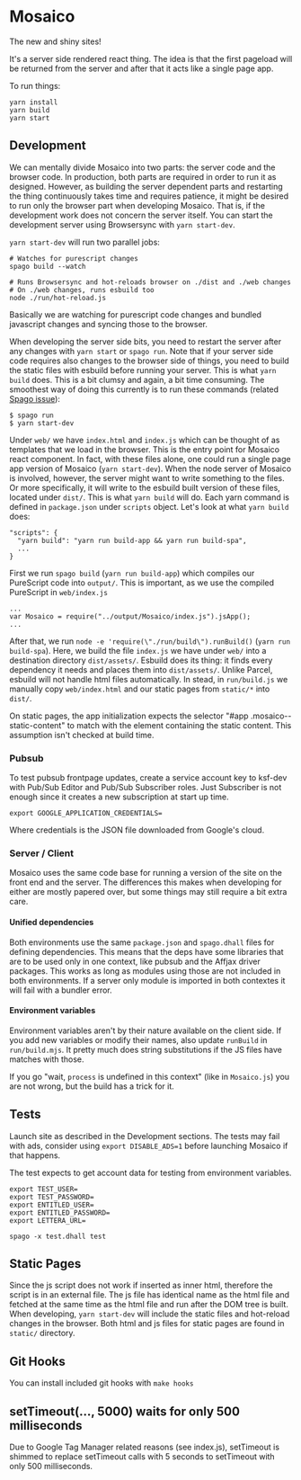 # Mosaico

The new and shiny sites!

It's a server side rendered react thing. The idea is that the first pageload will be returned from the server and after that it acts like a single page app.

To run things:
```
yarn install
yarn build
yarn start
```

## Development

We can mentally divide Mosaico into two parts: the server code and the browser code. In production, both parts are required in order to run it as designed. However, as building the server dependent parts and restarting the thing continuously takes time and requires patience, it might be desired to run only the browser part when developing Mosaico. That is, if the development work does not concern the server itself. You can start the development server using Browsersync with `yarn start-dev`.

`yarn start-dev` will run two parallel jobs:
```
# Watches for purescript changes
spago build --watch

# Runs Browsersync and hot-reloads browser on ./dist and ./web changes
# On ./web changes, runs esbuild too
node ./run/hot-reload.js
```
Basically we are watching for purescript code changes and bundled javascript changes and syncing those to the browser.

When developing the server side bits, you need to restart the server after any changes with `yarn start` or `spago run`. Note that if your server side code requires also changes to the browser side of things, you need to build the static files with esbuild before running your server. This is what `yarn build` does. This is a bit clumsy and again, a bit time consuming. The smoothest way of doing this currently is to run these commands (related [Spago issue](https://github.com/purescript/spago/issues/506)):
```
$ spago run
$ yarn start-dev
```


Under `web/` we have `index.html` and `index.js` which can be thought of as templates that we load in the browser. This is the entry point for Mosaico react component. In fact, with these files alone, one could run a single page app version of Mosaico (`yarn start-dev`). When the node server of Mosaico is involved, however, the server might want to write something to the files. Or more specifically, it will write to the esbuild built version of these files, located under `dist/`. This is what `yarn build` will do. Each yarn command is defined in `package.json` under `scripts` object. Let's look at what `yarn build` does:

```
"scripts": {
  "yarn build": "yarn run build-app && yarn run build-spa",
  ...
}
```

First we run `spago build` (`yarn run build-app`) which compiles our PureScript code into `output/`. This is important, as we use the compiled PureScript in `web/index.js`

```
...
var Mosaico = require("../output/Mosaico/index.js").jsApp();
...

```

After that, we run `node -e 'require(\"./run/build\").runBuild()` (`yarn run build-spa`). Here, we build the file `index.js` we have under `web/` into a destination directory `dist/assets/`. Esbuild does its thing: it finds every dependency it needs and places them into `dist/assets/`. Unlike Parcel, esbuild will not handle html files automatically. In stead, in `run/build.js` we manually copy `web/index.html` and our static pages from `static/*` into `dist/`.

On static pages, the app initialization expects the selector "#app .mosaico--static-content" to match with the element containing the static content.  This assumption isn't checked at build time.

### Pubsub

To test pubsub frontpage updates, create a service account key to
ksf-dev with Pub/Sub Editor and Pub/Sub Subscriber roles.  Just
Subscriber is not enough since it creates a new subscription at start
up time.

```
export GOOGLE_APPLICATION_CREDENTIALS=
```

Where credentials is the JSON file downloaded from Google's cloud.

### Server / Client

Mosaico uses the same code base for running a version of the site on
the front end and the server.  The differences this makes when
developing for either are mostly papered over, but some things may
still require a bit extra care.

#### Unified dependencies

Both environments use the same `package.json` and `spago.dhall` files
for defining dependencies.  This means that the deps have some
libraries that are to be used only in one context, like pubsub and the
Affjax driver packages.  This works as long as modules using those are
not included in both environments.  If a server only module is
imported in both contextes it will fail with a bundler error.

#### Environment variables

Environment variables aren't by their nature available on the client
side.  If you add new variables or modify their names, also update
`runBuild` in `run/build.mjs`.  It pretty much does string
substitutions if the JS files have matches with those.

If you go "wait, `process` is undefined in this context" (like in
`Mosaico.js`) you are not wrong, but the build has a trick for it.

## Tests

Launch site as described in the Development sections.  The tests may
fail with ads, consider using `export DISABLE_ADS=1` before launching
Mosaico if that happens.

The test expects to get account data for testing from environment
variables.

```
export TEST_USER=
export TEST_PASSWORD=
export ENTITLED_USER=
export ENTITLED_PASSWORD=
export LETTERA_URL=
```

```
spago -x test.dhall test
```

## Static Pages
Since the js script does not work if inserted as inner html, therefore the script is in an external file. The js file has identical name as the html file and fetched at the same time as the html file and run after the DOM tree is built. When developing, `yarn start-dev` will include the static files and hot-reload changes in the browser. Both html and js files for static pages are found in `static/` directory.


## Git Hooks
You can install included git hooks with `make hooks`

## setTimeout(..., 5000) waits for only 500 milliseconds
Due to Google Tag Manager related reasons (see index.js), setTimeout is shimmed
to replace setTimeout calls with 5 seconds to setTimeout with only 500
milliseconds.
